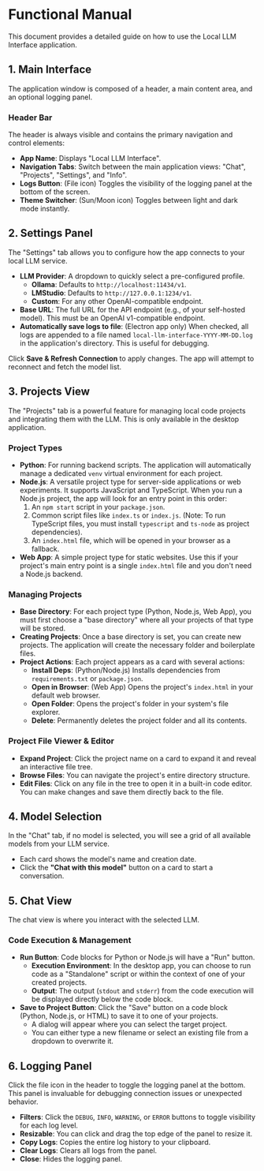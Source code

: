 
# Functional Manual

This document provides a detailed guide on how to use the Local LLM Interface application.

## 1. Main Interface

The application window is composed of a header, a main content area, and an optional logging panel.

### Header Bar

The header is always visible and contains the primary navigation and control elements:

- **App Name**: Displays "Local LLM Interface".
- **Navigation Tabs**: Switch between the main application views: "Chat", "Projects", "Settings", and "Info".
- **Logs Button**: (File icon) Toggles the visibility of the logging panel at the bottom of the screen.
- **Theme Switcher**: (Sun/Moon icon) Toggles between light and dark mode instantly.

## 2. Settings Panel

The "Settings" tab allows you to configure how the app connects to your local LLM service.

- **LLM Provider**: A dropdown to quickly select a pre-configured profile.
  - **Ollama**: Defaults to `http://localhost:11434/v1`.
  - **LMStudio**: Defaults to `http://127.0.0.1:1234/v1`.
  - **Custom**: For any other OpenAI-compatible endpoint.
- **Base URL**: The full URL for the API endpoint (e.g., of your self-hosted model). This must be an OpenAI v1-compatible endpoint.
- **Automatically save logs to file**: (Electron app only) When checked, all logs are appended to a file named `local-llm-interface-YYYY-MM-DD.log` in the application's directory. This is useful for debugging.

Click **Save & Refresh Connection** to apply changes. The app will attempt to reconnect and fetch the model list.

## 3. Projects View

The "Projects" tab is a powerful feature for managing local code projects and integrating them with the LLM. This is only available in the desktop application.

### Project Types
- **Python**: For running backend scripts. The application will automatically manage a dedicated `venv` virtual environment for each project.
- **Node.js**: A versatile project type for server-side applications or web experiments. It supports JavaScript and TypeScript. When you run a Node.js project, the app will look for an entry point in this order:
  1. An `npm start` script in your `package.json`.
  2. Common script files like `index.ts` or `index.js`. (Note: To run TypeScript files, you must install `typescript` and `ts-node` as project dependencies).
  3. An `index.html` file, which will be opened in your browser as a fallback.
- **Web App**: A simple project type for static websites. Use this if your project's main entry point is a single `index.html` file and you don't need a Node.js backend.

### Managing Projects
- **Base Directory**: For each project type (Python, Node.js, Web App), you must first choose a "base directory" where all your projects of that type will be stored.
- **Creating Projects**: Once a base directory is set, you can create new projects. The application will create the necessary folder and boilerplate files.
- **Project Actions**: Each project appears as a card with several actions:
  - **Install Deps**: (Python/Node.js) Installs dependencies from `requirements.txt` or `package.json`.
  - **Open in Browser**: (Web App) Opens the project's `index.html` in your default web browser.
  - **Open Folder**: Opens the project's folder in your system's file explorer.
  - **Delete**: Permanently deletes the project folder and all its contents.

### Project File Viewer & Editor

- **Expand Project**: Click the project name on a card to expand it and reveal an interactive file tree.
- **Browse Files**: You can navigate the project's entire directory structure.
- **Edit Files**: Click on any file in the tree to open it in a built-in code editor. You can make changes and save them directly back to the file.

## 4. Model Selection

In the "Chat" tab, if no model is selected, you will see a grid of all available models from your LLM service.

- Each card shows the model's name and creation date.
- Click the **"Chat with this model"** button on a card to start a conversation.

## 5. Chat View

The chat view is where you interact with the selected LLM.

### Code Execution & Management

- **Run Button**: Code blocks for Python or Node.js will have a "Run" button.
  - **Execution Environment**: In the desktop app, you can choose to run code as a "Standalone" script or within the context of one of your created projects.
  - **Output**: The output (`stdout` and `stderr`) from the code execution will be displayed directly below the code block.
- **Save to Project Button**: Click the "Save" button on a code block (Python, Node.js, or HTML) to save it to one of your projects.
  - A dialog will appear where you can select the target project.
  - You can either type a new filename or select an existing file from a dropdown to overwrite it.

## 6. Logging Panel

Click the file icon in the header to toggle the logging panel at the bottom. This panel is invaluable for debugging connection issues or unexpected behavior.

- **Filters**: Click the `DEBUG`, `INFO`, `WARNING`, or `ERROR` buttons to toggle visibility for each log level.
- **Resizable**: You can click and drag the top edge of the panel to resize it.
- **Copy Logs**: Copies the entire log history to your clipboard.
- **Clear Logs**: Clears all logs from the panel.
- **Close**: Hides the logging panel.
